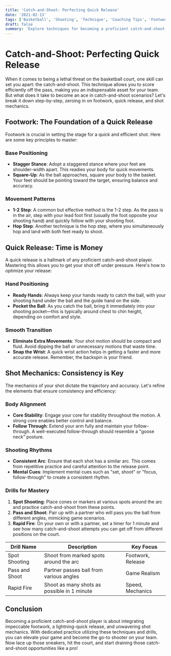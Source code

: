 ```yaml
---
title: 'Catch-and-Shoot: Perfecting Quick Release'
date: '2021-02-13'
tags: ['Basketball', 'Shooting', 'Technique', 'Coaching Tips', 'Footwork', 'Shot Mechanics', 'Training', 'Skills Development', 'Player Enhancement']
draft: false
summary: 'Explore techniques for becoming a proficient catch-and-shoot player, focusing on footwork, quick release, and shot mechanics.'
---
```


# Catch-and-Shoot: Perfecting Quick Release

When it comes to being a lethal threat on the basketball court, one skill can set you apart: the catch-and-shoot. This technique allows you to score efficiently off the pass, making you an indispensable asset for your team. But what does it take to become an ace in catch-and-shoot scenarios? Let's break it down step-by-step, zeroing in on footwork, quick release, and shot mechanics. 

## Footwork: The Foundation of a Quick Release

Footwork is crucial in setting the stage for a quick and efficient shot. Here are some key principles to master:

### Base Positioning

- **Stagger Stance**: Adopt a staggered stance where your feet are shoulder-width apart. This readies your body for quick movements.
- **Square-Up**: As the ball approaches, square your body to the basket. Your feet should be pointing toward the target, ensuring balance and accuracy.

### Movement Patterns

- **1-2 Step**: A common but effective method is the 1-2 step. As the pass is in the air, step with your lead foot first (usually the foot opposite your shooting hand) and quickly follow with your shooting foot.
- **Hop Step**: Another technique is the hop step, where you simultaneously hop and land with both feet ready to shoot.

## Quick Release: Time is Money

A quick release is a hallmark of any proficient catch-and-shoot player. Mastering this allows you to get your shot off under pressure. Here's how to optimize your release:

### Hand Positioning

- **Ready Hands**: Always keep your hands ready to catch the ball, with your shooting hand under the ball and the guide hand on the side.
- **Pocket the Ball**: As you catch the ball, bring it immediately into your shooting pocket—this is typically around chest to chin height, depending on comfort and style.

### Smooth Transition

- **Eliminate Extra Movements**: Your shot motion should be compact and fluid. Avoid dipping the ball or unnecessary motions that waste time.
- **Snap the Wrist**: A quick wrist action helps in getting a faster and more accurate release. Remember, the backspin is your friend.

## Shot Mechanics: Consistency is Key

The mechanics of your shot dictate the trajectory and accuracy. Let's refine the elements that ensure consistency and efficiency:

### Body Alignment

- **Core Stability**: Engage your core for stability throughout the motion. A strong core enables better control and balance.
- **Follow Through**: Extend your arm fully and maintain your follow-through. A well-executed follow-through should resemble a "goose neck" posture.

### Shooting Rhythms

- **Consistent Arc**: Ensure that each shot has a similar arc. This comes from repetitive practice and careful attention to the release point.
- **Mental Cues**: Implement mental cues such as "set, shoot" or "focus, follow-through" to create a consistent rhythm.

### Drills for Mastery

1. **Spot Shooting**: Place cones or markers at various spots around the arc and practice catch-and-shoot from these points.
2. **Pass and Shoot**: Pair up with a partner who will pass you the ball from different angles, mimicking game scenarios.
3. **Rapid Fire**: On your own or with a partner, set a timer for 1 minute and see how many catch-and-shoot attempts you can get off from different positions on the court.

| Drill Name      | Description                                       | Key Focus         |
| --------------- | ------------------------------------------------- | ----------------- |
| Spot Shooting   | Shoot from marked spots around the arc            | Footwork, Release |
| Pass and Shoot  | Partner passes ball from various angles           | Game Realism      |
| Rapid Fire      | Shoot as many shots as possible in 1 minute       | Speed, Mechanics  |

## Conclusion

Becoming a proficient catch-and-shoot player is about integrating impeccable footwork, a lightning-quick release, and unwavering shot mechanics. With dedicated practice utilizing these techniques and drills, you can elevate your game and become the go-to shooter on your team. Now lace up those sneakers, hit the court, and start draining those catch-and-shoot opportunities like a pro!
```
